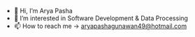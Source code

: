 - 👋 Hi, I’m Arya Pasha
- 👀 I’m interested in Software Development & Data Processing
- 📫 How to reach me -> aryapashagunawan49@hotmail.com
<!---
aryapashaa/aryapashaa is a ✨ special ✨ repository because its `README.md` (this file) appears on your GitHub profile.
You can click the Preview link to take a look at your changes.
--->
